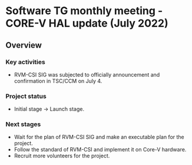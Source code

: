 # Software TG monthly meeting - CORE-V HAL update (July 2022)

## Overview

### Key activities

* RVM-CSI SIG was subjected to officially announcement and confirmation in TSC/CCM on July 4.

### Project status

* Initial stage -> Launch stage.

### Next stages

* Wait for the plan of RVM-CSI SIG and make an executable plan for the project.
* Follow the standard of RVM-CSI and implement it on Core-V hardware.
* Recruit more volunteers for the project.